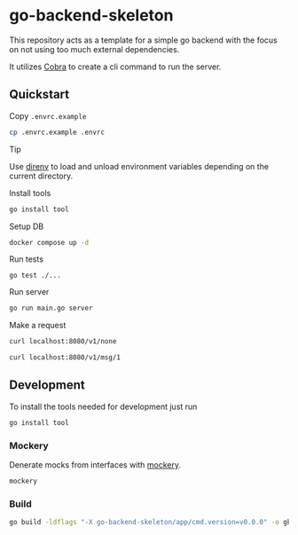 # go-backend-skeleton
This repository acts as a template for a simple go backend with the focus on not using too much external dependencies.

It utilizes [Cobra](https://github.com/spf13/cobra) to create a cli command to run the server.

## Quickstart
Copy `.envrc.example`
```sh
cp .envrc.example .envrc
```
> [!TIP]
> Use [direnv](https://github.com/direnv/direnv) to load and unload environment variables depending on the current directory.

Install tools
```sh
go install tool
```

Setup DB
```sh
docker compose up -d
```

Run tests
```
go test ./...
```

Run server
```sh
go run main.go server
```

Make a request
```sh
curl localhost:8080/v1/none
```

```sh
curl localhost:8080/v1/msg/1
```

## Development
To install the tools needed for development just run
```sh
go install tool
```

### Mockery
Denerate mocks from interfaces with [mockery](https://vektra.github.io/mockery/latest/installation/).
```sh
mockery
```

### Build
```sh
go build -ldflags "-X go-backend-skeleton/app/cmd.version=v0.0.0" -o gbs
```
